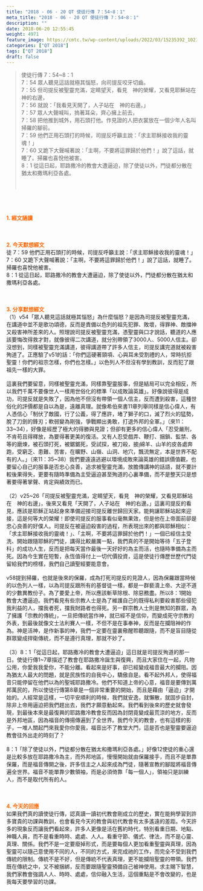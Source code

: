 ```yaml
---
title: "2018 - 06 - 20 QT 使徒行傳 7：54~8：1"
meta_title: "2018 - 06 - 20 QT 使徒行傳 7：54~8：1"
description: ""
date: 2018-06-20 12:55:45
weight: 4971
feature_image: https://cmtc.tw/wp-content/uploads/2022/03/15235392_10211799862337740_180693556567566654_o-1.webp
categories: ["QT 2018"]
tags: ["QT 2018"]
draft: false
---
```


<blockquote>使徒行傳 7：54~8：1<br />
7：54 眾人聽見這話就極其惱怒，向司提反咬牙切齒。<br />
7：55 但司提反被聖靈充滿，定睛望天，看見　神的榮耀，又看見耶穌站在　神的右邊，<br />
7：56 就說：「我看見天開了，人子站在　神的右邊。」<br />
7：57 眾人大聲喊叫，摀著耳朵，齊心擁上前去，<br />
7：58 把他推到城外，用石頭打他。作見證的人把衣裳放在一個少年人名叫掃羅的腳前。<br />
7：59 他們正用石頭打的時候，司提反呼籲主說：「求主耶穌接收我的靈魂！」<br />
7：60 又跪下大聲喊著說：「主啊，不要將這罪歸於他們！」說了這話，就睡了。掃羅也喜悅他被害。<br />
8：1 從這日起，耶路撒冷的教會大遭逼迫，除了使徒以外，門徒都分散在猶太和撒瑪利亞各處。<br />
<br />
&nbsp;</blockquote><br />
&nbsp;<br />
<br />
<span style="color: #ff6600;"><strong>1. </strong><strong>經文誦讀</strong></span><br />
<br />
<span style="color: #ff6600;"><strong> </strong></span><br />
<br />
<span style="color: #ff6600;"><strong>2. 今天默想</strong><strong>經文<br />
</strong></span>徒 7：59 他們正用石頭打的時候，司提反呼籲主說：「求主耶穌接收我的靈魂！」<br />
7：60 又跪下大聲喊著說：「主啊，不要將這罪歸於他們！」說了這話，就睡了。掃羅也喜悅他被害。<br />
8：1 從這日起，耶路撒冷的教會大遭逼迫，除了使徒以外，門徒都分散在猶太和撒瑪利亞各處。<br />
<br />
&nbsp;<br />
<br />
<span style="color: #ff6600;"><strong>3. 分享默想經文<br />
</strong></span>（1）v54「眾人聽見這話就極其惱怒」為什麼惱怒？是因為司提反被聖靈充滿，在講道中並不是歌功頌德，反而是責備以色列的祖先犯罪、敗壞，得罪神、敵擋神又殺害神所差來的人。照理說司提反被聖靈充滿，憑聖靈與口才說話，聽道的人應該要悔改得救才對，就像彼得二次講道，就分別帶領了3000人、5000人信主。卻沒想到，同樣被聖靈充滿講道，彼得講道帶了許多人信主，司提反講完道就被殺害殉道了。正應驗了v51的話：「你們這硬著頸項、心與耳未受割禮的人，常時抗拒聖靈！你們的祖宗怎樣，你們也怎樣。」以色列人不但沒有學到教訓，反而犯了跟祖先一樣的大罪。<br />
<br />
這裏我們要留意，同樣被聖靈充滿，同樣靠聖靈服事，但是結局可以完全相反，所以我們千萬不要像世人一樣用世俗化的標準「以成敗論英雄」。好像說彼得是成功，司提反就是失敗了，因為他不但沒有帶領一個人信主，反而遭到殺害，這種世俗化的評價都是自以為是，遠離真理。就像希伯來書11章列舉同樣是信心偉人，有人憑信心「制伏了敵國，行了公義，得了應許，堵了獅子的口，滅了烈火的猛勢，脫了刀劍的鋒刃；軟弱變為剛強，爭戰顯出勇敢，打退外邦的全軍。」（來11：33~34），好像是經歷了極大的得勝與見證；但卻有更多的信心偉人「忍受嚴刑，不肯苟且得釋放，為要得著更美的復活。又有人忍受戲弄、鞭打、捆鎖、監禁、各等的磨煉，被石頭打死，被鋸鋸死，受試探，被刀殺，披綿羊、山羊的皮各處奔跑，受窮乏、患難、苦害，在曠野、山嶺、山洞、地穴，飄流無定，本是世界不配有的人。」（來11：35~38）我們要遠遠逃避以環境成敗來論英雄的錯誤價值觀，也要留心自己的服事是否忠心良善，追求被聖靈充滿，放膽傳講神的話語，就不要計較後果得失，更要有隨時準備為主受逼迫甚至殉道的心裏準備，而不是整天只是想著要得著掌聲、肯定與績效而已。<br />
<br />
（2）v25~26「司提反被聖靈充滿，定睛望天，看見　神的榮耀，又看見耶穌站在　神的右邊」，後來又看見「天開了，人子站在　神的右邊。」這裏司提反的看見，應該是耶穌正站起身來準備迎接司提反離世歸回天家。能夠讓耶穌站起來迎接，這是何等大的榮耀！即使司提反的服事看似毫無果效，但是他在上帝面前卻是忠心良善的好僕人。司提反在被逼迫殺害的過程，所表現出來的都與耶穌相似：「求主耶穌接收我的靈魂！」、「主啊，不要將這罪歸於他們！」一個已經信主受洗、開始跟隨耶穌的門徒，講得比較嚴厲一點，我們真的不是開始等待「五子登科」的成功人生，反而是把每天當作最後一天好好的為主而活，也隨時準備為主而死。因為今生實在短暫，永恆值得付上一切代價投資，這是使徒行傳歷世歷代門徒留給我們的榜樣，我們自己讀聖經要能意會。<br />
<br />
v58提到掃羅，也就是後來的保羅，成為打死司提反的見證人，因為保羅跟當時候的以色列人一樣，以為司提反跟所有的基督徒一樣，都是一群褻瀆上帝、大逆不道的少數異教份子。為了要愛上帝，所以應該斬草除根、除惡務盡。所以8：1開始教會大遭逼迫。我們看見有些宗教人士是為了維護自己的既得私利要殺害那些侵犯我利益的人，擋我者死，擋我財路者也得死。另一群宗教人士則是無知的群眾，為了擁護「宗教的傳統」，一旦把傳統當作神，就已經不是信仰，而變成死守宗教的外表，到最後就像文士法利賽人一樣，不但不是在事奉神，反而是在攔阻神的作為。神是活神，是作新事的神，我們一定要在靈裏儆醒聆聽跟隨，而不是盲目隨從群眾變成捍衛傳統，而不是遵行真理，那就不妙了。<br />
<br />
（3）8：1「從這日起，耶路撒冷的教會大遭逼迫」這日就是司提反殉道的那一日。使徒行傳1~7章描述了教會在耶路撒冷誕生與復興，而且大家住在一起，凡物公用，你愛我我愛你，不能分離。看起來是好事，卻已經變成福音最大的攔阻。因為猶太人最大的問題，就是民族性的自我中心，驕傲自是。看不起外邦人，使得福音只能停留在他們以為的聖城耶路撒冷。他們不知道上帝的心意，福音是要傳到萬邦萬民的，所以使徒行傳第8章是一個非常重要的開始，而且是藉由「逼迫」才開始的。人經常是這樣，一切平安順利的時候，我們就安逸，就懶散，就固步自封，除非上帝用逼迫把我們趕出去，我們才願意動起來。我們看到後來的歷史就會發現，到最後本來是最復興的耶路撒冷教會反而因為封閉竟變成最荒涼的地方，反而是外邦地區，因為福音的傳揚傳遍到了全世界。我們今天的教會，也有這樣的影子，一堆人關起門來我愛你你愛我，福音出不了教堂大門，這是否也是聖靈要逼迫教會往外出走的時刻了？<br />
<br />
8：1「除了使徒以外，門徒都分散在猶太和撒瑪利亞各處。」好像12使徒的重心還是比較多放在耶路撒冷為主，而外邦地區，慢慢開始就由保羅接手，而且不是單靠保羅，而是福音傳開之後，許多信主之人起來成為門徒，隨著宣教的腳蹤將福音傳遍全世界。福音不能單靠少數領袖，而是必須倚靠「每一個人」，領袖只是訓練人，而不是取代所有的人。<br />
<br />
&nbsp;<br />
<br />
<span style="color: #ff6600;"><strong>4. 今天的回應<br />
</strong></span>如果我們真的讀使徒行傳，認真讀一讀初代教會剛成立的歷史，實在能夠學習到許多寶貴的功課與教訓，也會看見今天的教會與初代教會有太多遙遠的差距。今天許多的現象反而讓我們看起來，許多人更像是活在舊約時代，特別看重日期、地點、神職人員，而不是看重時時、處處、人人。看重守節、儀式、律法，而不是心靈、真理、關係。我們不是一定要廢掉形式，而是要每個人更加看重聖靈與真理，因為聖靈可以隨己意使用不同的人，不同的方式，來完成祂的工作，而完全不受到我們傳統的限制。傳統不是不好，但是傳統不代表真理，更不能攔阻聖靈的帶領。我們既在傳統之中，又不被捆綁，反而要跟隨聖靈預備自己被神使用。求主賜下智慧，我們家教會強調人人、時時、處處，信仰融入生活，這個重點是不會改變的，也是我每天要學習的功課。<br />
<br />
&nbsp;
        